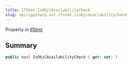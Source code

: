 ```yaml
---
title: IfStmt.IsObjCAvailabilityCheck
slug: api/cppsharp.ast.ifstmt.isobjcavailabilitycheck
---
```

Property in [IfStmt](/api/cppsharp/ast/ifstmt)

## Summary



```csharp
public bool IsObjCAvailabilityCheck { get; set; }
```

